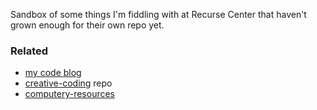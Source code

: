 Sandbox of some things I'm fiddling with at Recurse Center that haven't grown enough for their own repo yet.

### Related
- [my code blog](https://rfong.github.io/rflog/)
- [creative-coding](https://github.com/rfong/creative-coding) repo
- [computery-resources](https://github.com/rfong/computery-resources)
